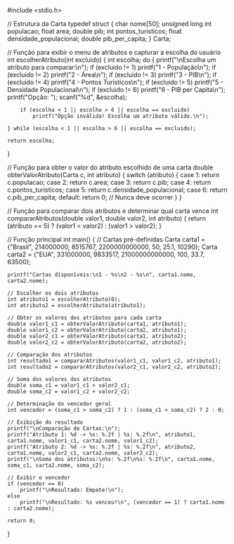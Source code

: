 #include <stdio.h>

// Estrutura da Carta
typedef struct {
    char nome[50];
    unsigned long int populacao;
    float area;
    double pib;
    int pontos_turisticos;
    float densidade_populacional;
    double pib_per_capita;
} Carta;

// Função para exibir o menu de atributos e capturar a escolha do usuário
int escolherAtributo(int excluido) {
    int escolha;
    do {
        printf("\nEscolha um atributo para comparar:\n");
        if (excluido != 1) printf("1 - População\n");
        if (excluido != 2) printf("2 - Área\n");
        if (excluido != 3) printf("3 - PIB\n");
        if (excluido != 4) printf("4 - Pontos Turísticos\n");
        if (excluido != 5) printf("5 - Densidade Populacional\n");
        if (excluido != 6) printf("6 - PIB per Capita\n");
        printf("Opção: ");
        scanf("%d", &escolha);

        if (escolha < 1 || escolha > 6 || escolha == excluido)
            printf("Opção inválida! Escolha um atributo válido.\n");

    } while (escolha < 1 || escolha > 6 || escolha == excluido);

    return escolha;
}

// Função para obter o valor do atributo escolhido de uma carta
double obterValorAtributo(Carta c, int atributo) {
    switch (atributo) {
        case 1: return c.populacao;
        case 2: return c.area;
        case 3: return c.pib;
        case 4: return c.pontos_turisticos;
        case 5: return c.densidade_populacional;
        case 6: return c.pib_per_capita;
        default: return 0; // Nunca deve ocorrer
    }
}

// Função para comparar dois atributos e determinar qual carta vence
int compararAtributos(double valor1, double valor2, int atributo) {
    return (atributo == 5) ? (valor1 < valor2) : (valor1 > valor2);
}

// Função principal
int main() {
    // Cartas pré-definidas
    Carta carta1 = {"Brasil", 214000000, 8515767, 2200000000000, 50, 25.1, 10290};
    Carta carta2 = {"EUA", 331000000, 9833517, 21000000000000, 100, 33.7, 63500};

    printf("Cartas disponíveis:\n1 - %s\n2 - %s\n", carta1.nome, carta2.nome);

    // Escolher os dois atributos
    int atributo1 = escolherAtributo(0);
    int atributo2 = escolherAtributo(atributo1);

    // Obter os valores dos atributos para cada carta
    double valor1_c1 = obterValorAtributo(carta1, atributo1);
    double valor1_c2 = obterValorAtributo(carta2, atributo1);
    double valor2_c1 = obterValorAtributo(carta1, atributo2);
    double valor2_c2 = obterValorAtributo(carta2, atributo2);

    // Comparação dos atributos
    int resultado1 = compararAtributos(valor1_c1, valor1_c2, atributo1);
    int resultado2 = compararAtributos(valor2_c1, valor2_c2, atributo2);

    // Soma dos valores dos atributos
    double soma_c1 = valor1_c1 + valor2_c1;
    double soma_c2 = valor1_c2 + valor2_c2;

    // Determinação do vencedor geral
    int vencedor = (soma_c1 > soma_c2) ? 1 : (soma_c1 < soma_c2) ? 2 : 0;

    // Exibição do resultado
    printf("\nComparação de Cartas:\n");
    printf("Atributo 1: %d -> %s: %.2f | %s: %.2f\n", atributo1, carta1.nome, valor1_c1, carta2.nome, valor1_c2);
    printf("Atributo 2: %d -> %s: %.2f | %s: %.2f\n", atributo2, carta1.nome, valor2_c1, carta2.nome, valor2_c2);
    printf("\nSoma dos atributos:\n%s: %.2f\n%s: %.2f\n", carta1.nome, soma_c1, carta2.nome, soma_c2);

    // Exibir o vencedor
    if (vencedor == 0)
        printf("\nResultado: Empate!\n");
    else
        printf("\nResultado: %s venceu!\n", (vencedor == 1) ? carta1.nome : carta2.nome);

    return 0;
}

